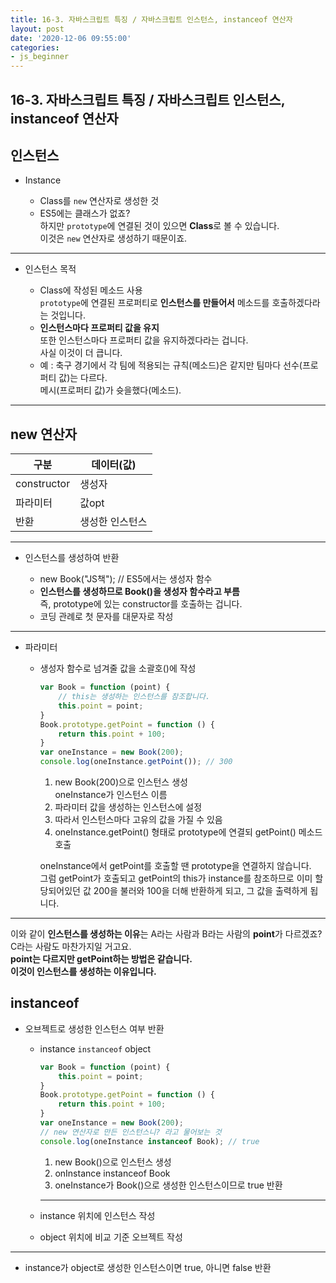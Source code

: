 ```yaml
---
title: 16-3. 자바스크립트 특징 / 자바스크립트 인스턴스, instanceof 연산자
layout: post
date: '2020-12-06 09:55:00'
categories:
- js_beginner
---
```


## 16-3. 자바스크립트 특징 / 자바스크립트 인스턴스, instanceof 연산자

## 인스턴스

* Instance

    * Class를 `new` 연산자로 생성한 것  
    * ES5에는 클래스가 없죠?  
      하지만 `prototype`에 연결된 것이 있으면 **Class**로 볼 수 있습니다.  
      이것은 `new` 연산자로 생성하기 때문이죠.
    
---

* 인스턴스 목적

    * Class에 작성된 메소드 사용  
      `prototype`에 연결된 프로퍼티로 **인스턴스를 만들어서** 메소드를 호출하겠다라는 것입니다.
    * **인스턴스마다 프로퍼티 값을 유지**  
      또한 인스턴스마다 프로퍼티 값을 유지하겠다라는 겁니다.  
      사실 이것이 더 큽니다.
    * 예 : 축구 경기에서 각 팀에 적용되는 규칙(메소드)은 같지만 팀마다 선수(프로퍼티 값)는 다르다.  
      메시(프로퍼티 값)가 슛을했다(메소드).  
    
---

## new 연산자

|구분|데이터(값)|
|---|---------|
|constructor|생성자|
|파라미터|값opt|
|반환|생성한 인스턴스|

---

* 인스턴스를 생성하여 반환

    * new Book("JS책"); // ES5에서는 생성자 함수
    * **인스턴스를 생성하므로 Book()을 생성자 함수라고 부름**  
      즉, prototype에 있는 constructor를 호출하는 겁니다.
    * 코딩 관례로 첫 문자를 대문자로 작성
    
---

* 파라미터

    * 생성자 함수로 넘겨줄 값을 소괄호()에 작성
    
        ```javascript
        var Book = function (point) {
            // this는 생성하는 인스턴스를 참조합니다.
            this.point = point;
        }
        Book.prototype.getPoint = function () {
            return this.point + 100;
        }
        var oneInstance = new Book(200);
        console.log(oneInstance.getPoint()); // 300
        ```
        
        1. new Book(200)으로 인스턴스 생성  
           oneInstance가 인스턴스 이름
        2. 파라미터 값을 생성하는 인스턴스에 설정
        3. 따라서 인스턴스마다 고유의 값을 가질 수 있음
        4. oneInstance.getPoint() 형태로 prototype에 연결되 getPoint() 메소드 호출
    
        oneInstance에서 getPoint를 호출할 땐 prototype을 연결하지 않습니다.  
        그럼 getPoint가 호출되고 getPoint의 this가 instance를 참조하므로 이미 할당되어있던 값 200을 불러와 100을 더해 반환하게 되고, 
        그 값을 출력하게 됩니다.
      
---

이와 같이 **인스턴스를 생성하는 이유**는 A라는 사람과 B라는 사람의 **point**가 다르겠죠?  
C라는 사람도 마찬가지일 거고요.  
**point는 다르지만 getPoint하는 방법은 같습니다.**  
**이것이 인스턴스를 생성하는 이유입니다.**

## instanceof

* 오브젝트로 생성한 인스턴스 여부 반환

    * instance `instanceof` object
      
        ```javascript
        var Book = function (point) {
            this.point = point;
        }
        Book.prototype.getPoint = function () {
            return this.point + 100;
        }
        var oneInstance = new Book(200);
        // new 연산자로 만든 인스턴스니? 라고 물어보는 것
        console.log(oneInstance instanceof Book); // true
        ```
        
        1. new Book()으로 인스턴스 생성
        2. onInstance instanceof Book
        3. oneInstance가 Book()으로 생성한 인스턴스이므로 true 반환
        
        ---

    * instance 위치에 인스턴스 작성
    * object 위치에 비교 기준 오브젝트 작성
    
---

* instance가 object로 생성한 인스턴스이면 true, 아니면 false 반환